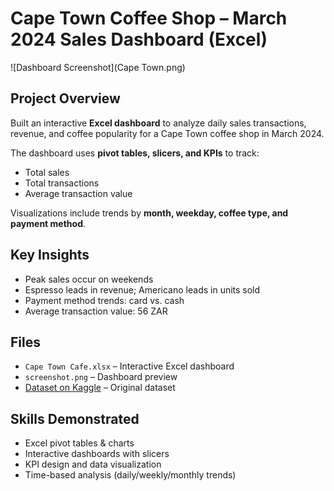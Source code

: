 # Cape Town Coffee Shop – March 2024 Sales Dashboard (Excel)

![Dashboard Screenshot](Cape Town.png)  <!-- Replace with your screenshot file name -->

## Project Overview
Built an interactive **Excel dashboard** to analyze daily sales transactions, revenue, and coffee popularity for a Cape Town coffee shop in March 2024.

The dashboard uses **pivot tables, slicers, and KPIs** to track:
- Total sales
- Total transactions
- Average transaction value

Visualizations include trends by **month, weekday, coffee type, and payment method**.

## Key Insights
- Peak sales occur on weekends  
- Espresso leads in revenue; Americano leads in units sold  
- Payment method trends: card vs. cash  
- Average transaction value: 56 ZAR  

## Files
- `Cape Town Cafe.xlsx` – Interactive Excel dashboard  
- `screenshot.png` – Dashboard preview  
- [Dataset on Kaggle](https://www.kaggle.com/datasets/reignrichard/coffee-store-sales) – Original dataset  

## Skills Demonstrated
- Excel pivot tables & charts  
- Interactive dashboards with slicers  
- KPI design and data visualization  
- Time-based analysis (daily/weekly/monthly trends)
